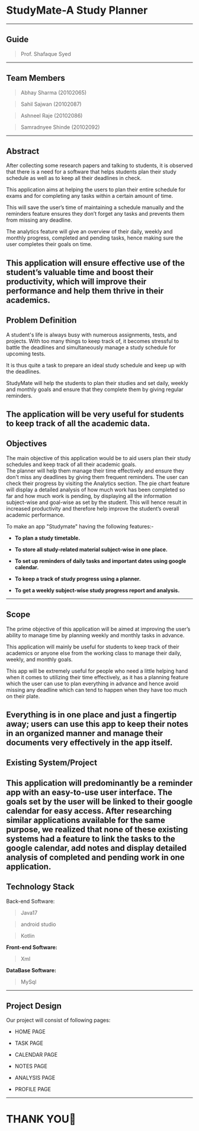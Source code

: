 # StudyMate-A Study Planner
---
## Guide
> Prof. Shafaque Syed
---
## Team Members
> Abhay Sharma (20102065) 

> Sahil Sajwan (20102087)

> Ashneel Raje (20102086)

> Samradnyee Shinde (20102092)
--- 
## Abstract

After collecting some research papers and talking to students,
it is observed that there is a need for a software that helps students 
plan their study schedule as well as to keep all their deadlines in check.

This application aims at helping the users to plan their entire schedule for exams 
and for completing any tasks within a certain amount of time. 

This will save the user’s time of maintaining a schedule manually and the reminders feature ensures they don’t forget any tasks and prevents them from missing any deadline.

The analytics feature will give an overview of their daily, weekly and monthly progress, completed and pending tasks, hence making sure the user completes their goals  on time.

This application will ensure effective use of the student’s valuable time and boost their productivity, which will improve their performance and help them thrive in their academics.
---
## Problem Definition

A student's life is always busy with numerous assignments,
tests, and projects. With too many things to keep track of, it becomes stressful to battle the deadlines and simultaneously manage a study schedule for upcoming tests.
  
It is thus quite a task to prepare an ideal study schedule and keep up with the deadlines. 

StudyMate will help the students to plan their studies and set daily,
weekly and monthly goals and ensure that they complete them by giving regular reminders.

The application will be very useful for students to keep track of all the academic data.
---
## Objectives

The main objective of this application would be to aid users plan their study schedules and keep track of all their academic goals.  
The planner will help them manage their time effectively and ensure they don't miss any deadlines by giving them frequent reminders.
The user can check their progress by visiting the Analytics section. The pie chart feature will display a detailed analysis of how much work has been completed so far and how much work is pending, by displaying all the information subject-wise and goal-wise as set by the student.
This will hence result in increased productivity and therefore help improve the student’s overall academic performance.

To make an app "Studymate" having the following features:-

- **To plan a study timetable.**

- **To store all study-related material subject-wise in one place.**

- **To set up reminders of daily tasks and important dates using google calendar.**

- **To keep a track of study progress using a planner.**

- **To get a weekly subject-wise study progress report and analysis.**
---
## Scope

The prime objective of this application will be aimed at improving the user’s ability to manage time by planning weekly and monthly tasks in advance. 

This application will mainly be useful for students to keep track of their academics or anyone else from the working class to manage their daily, weekly, and monthly goals. 

This app will be extremely useful for people who need a little helping hand when it comes to utilizing their time effectively, as it has a planning feature which the user can use to plan everything in advance and hence avoid missing any deadline which can tend to happen when they have too much on their plate.

Everything is in one place and just a fingertip away; users can use this app to keep their notes in an organized manner and manage their documents very effectively in the app itself.
---
## Existing System/Project

This application will predominantly be a reminder app with an easy-to-use user interface.
The goals set by the user will be linked to their google calendar for easy access. 
**After researching similar applications available for the same purpose, we realized that none of these existing systems had a feature to link the tasks to the google calendar, add notes and display detailed analysis of completed and pending work in one application.**
---
## Technology Stack

Back-end Software:

>   Java17

>   android studio

>   Kotlin

**Front-end Software:**

> Xml

**DataBase Software:**

> MySql
---
 ## Project Design
 
 Our project will consist of following pages:
 
- HOME PAGE

- TASK PAGE

- CALENDAR PAGE 

- NOTES PAGE

- ANALYSIS PAGE 

- PROFILE PAGE 

---
# THANK YOU:pray:









